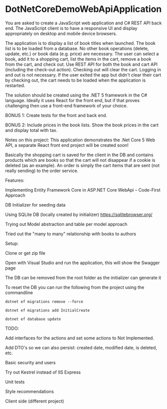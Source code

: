 # DotNetCoreDemoWebApiApplication

You are asked to create a JavaScript web application and C# REST API back end. 
The JavaScript client is to have a responsive UI and display appropriately on desktop and mobile device browsers.

The application is to display a list of book titles when launched. The book list is to be loaded from a database. 
No other book operations (delete, update, etc.) or book data (e.g. price) are necessary. 
The user can select a book, add it to a shopping cart, list the items in the cart, remove a book from the cart, 
and check out. Use REST API for both the book and cart API (including the check-out action). 
Checking out will clear the cart. Logging in and out is not necessary. 
If the user exited the app but didn't clear their cart by checking out, the cart needs to be loaded when the application is restarted.

The solution should be created using the .NET 5 framework in the C# language. Ideally it uses React for the front end, but if that proves challenging then use a front-end framework of your choice.

BONUS 1: Create tests for the front and back end.

BONUS 2: Include prices in the book lists. Show the book prices in the cart and display total with tax.


Notes on this project:
This application demonstrates the .Net Core 5 Web API, a separate React front end project will be created soon!

Basically the shopping cart is saved for the client in the DB and contains products which are books so that the cart will not disappear if a cookie is deleted (as an example). An order is simply the cart items that are sent (not really sending) to the order service. 

Features:

Implementing Entity Framework Core in ASP.NET Core WebApi – Code-First Approach

DB Initializer for seeding data

Using SQLite DB (locally created by initializer) https://sqlitebrowser.org/

Trying out Model abstraction and table per model approach

Tried out the "many to many" relationship with books to authors

Setup:

Clone or get zip file

Open with Visual Studio and run the application, this will show the Swagger page

The DB can be removed from the root folder as the initializer can generate it

To reset the DB you can run the following from the project using the commandline

    dotnet ef migrations remove --force

    dotnet ef migrations add InitialCreate
    
    dotnet ef database update

TODO:

Add interfaces for the actions and set some actions to Not Implemented.

Add DTO's so we can also persist: created date, modified date, is deleted, etc.

Basic security and users

Try out Kestrel instead of IIS Express

Unit tests

Style recommendations

Client side (different project)
